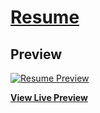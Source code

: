 # [Resume](https://vinay8494.github.io/)

## Preview

[![Resume Preview](https://vinay8494.github.io/img/resume.png)](https://vinay8494.github.io/)

**[View Live Preview](https://vinay8494.github.io/)**
